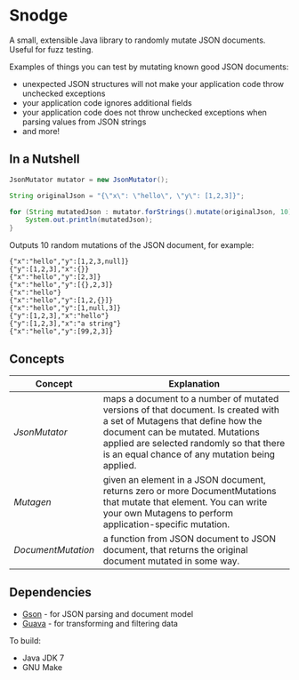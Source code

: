 Snodge
======

A small, extensible Java library to randomly mutate JSON documents. Useful for fuzz testing.

Examples of things you can test by mutating known good JSON documents:

- unexpected JSON structures will not make your application code throw unchecked exceptions
- your application code ignores additional fields
- your application code does not throw unchecked exceptions when parsing values from JSON strings
- and more!


In a Nutshell
-------------

~~~~~~~~~~~~~~~~~~~~~~java
JsonMutator mutator = new JsonMutator();

String originalJson = "{\"x\": \"hello\", \"y\": [1,2,3]}";

for (String mutatedJson : mutator.forStrings().mutate(originalJson, 10)) {
    System.out.println(mutatedJson);
}
~~~~~~~~~~~~~~~~~~~~~~

Outputs 10 random mutations of the JSON document, for example:

~~~~~~~~~~~~~~~~~~~~~~
{"x":"hello","y":[1,2,3,null]}
{"y":[1,2,3],"x":{}}
{"x":"hello","y":[2,3]}
{"x":"hello","y":[{},2,3]}
{"x":"hello"}
{"x":"hello","y":[1,2,{}]}
{"x":"hello","y":[1,null,3]}
{"y":[1,2,3],"x":"hello"}
{"y":[1,2,3],"x":"a string"}
{"x":"hello","y":[99,2,3]}
~~~~~~~~~~~~~~~~~~~~~~


Concepts
--------

| **Concept**        | **Explanation** |
|--------------------|-----------------|
| *JsonMutator*      | maps a document to a number of mutated versions of that document. Is created with a set of Mutagens that define how the document can be mutated.  Mutations applied are selected randomly so that there is an equal chance of any mutation being applied. |
| *Mutagen*          | given an element in a JSON document, returns zero or more DocumentMutations that mutate that element.  You can write your own Mutagens to perform application-specific mutation. |
| *DocumentMutation* |  a function from JSON document to JSON document, that returns the original document mutated in some way. |

Dependencies
------------

* [Gson](https://code.google.com/p/google-gson/) - for JSON parsing and document model
* [Guava](https://code.google.com/p/guava-libraries/) - for transforming and filtering data

To build:

* Java JDK 7
* GNU Make 
